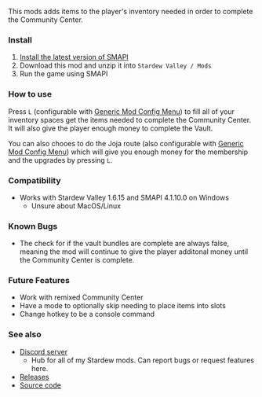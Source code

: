 ﻿This mods adds items to the player's inventory needed in order to complete the Community Center.

### Install
1. [Install the latest version of SMAPI](https://smapi.io)
2. Download this mod and unzip it into `Stardew Valley / Mods`
3. Run the game using SMAPI


### How to use
Press `L` (configurable with [Generic Mod Config Menu](https://www.nexusmods.com/stardewvalley/mods/5098)) to fill all of your inventory spaces get the items needed to complete the Community Center. It will also give the player enough money to complete the Vault. 

You can also chooes to do the Joja route (also configurable with [Generic Mod Config Menu](https://www.nexusmods.com/stardewvalley/mods/5098)) which will give you enough money for the membership and the upgrades by pressing `L`.

### Compatibility
- Works with Stardew Valley 1.6.15 and SMAPI 4.1.10.0 on Windows
    - Unsure about MacOS/Linux

### Known Bugs
- The check for if the vault bundles are complete are always false, meaning the mod will continue to give the player additonal money until the Community Center is complete.
  
### Future Features
- Work with remixed Community Center
- Have a mode to optionally skip needing to place items into slots
- Change hotkey to be a console command

### See also
- [Discord server](https://discord.gg/kdhq6gfPxS)
    - Hub for all of my Stardew mods. Can report bugs or request features here.
- [Releases](https://github.com/BlckHawker/Instant-Community-Center-Cheat/releases)
- [Source code](https://github.com/BlckHawker/Instant-Community-Center-Cheat)
